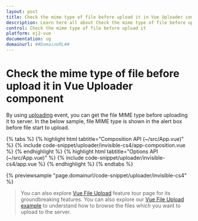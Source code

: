 ```yaml
---
layout: post
title: Check the mime type of file before upload it in Vue Uploader component | Syncfusion
description: Learn here all about Check the mime type of file before upload it in Syncfusion Vue Uploader component of Syncfusion Essential JS 2 and more.
control: Check the mime type of file before upload it 
platform: ej2-vue
documentation: ug
domainurl: ##DomainURL##
---
```


# Check the mime type of file before upload it in Vue Uploader component

By using [uploading](https://ej2.syncfusion.com/vue/documentation/api/uploader/#uploading) event, you can get the file MIME type before uploading it to server. In the below sample, file MIME type is shown in the alert box before file start to upload.

{% tabs %}
{% highlight html tabtitle="Composition API (~/src/App.vue)" %}
{% include code-snippet/uploader/invisible-cs4/app-composition.vue %}
{% endhighlight %}
{% highlight html tabtitle="Options API (~/src/App.vue)" %}
{% include code-snippet/uploader/invisible-cs4/app.vue %}
{% endhighlight %}
{% endtabs %}
        
{% previewsample "page.domainurl/code-snippet/uploader/invisible-cs4" %}

>You can also explore [Vue File Upload](https://www.syncfusion.com/vue-ui-components/vue-file-upload) feature tour page for its groundbreaking features. You can also explore our [Vue File Upload example](https://ej2.syncfusion.com/vue/demos/#/material/uploader/default.html) to understand how to browse the files which you want to upload to the server.